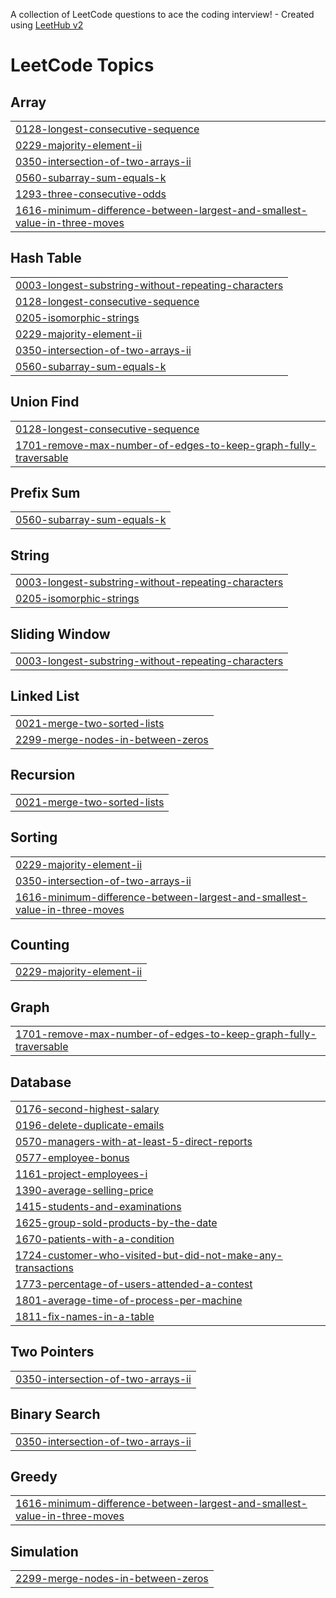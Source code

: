 A collection of LeetCode questions to ace the coding interview! - Created using [LeetHub v2](https://github.com/arunbhardwaj/LeetHub-2.0)
<!---LeetCode Topics Start-->
# LeetCode Topics
## Array
|  |
| ------- |
| [0128-longest-consecutive-sequence](https://github.com/mitupatil18/Leetcode-Solutions/tree/master/0128-longest-consecutive-sequence) |
| [0229-majority-element-ii](https://github.com/mitupatil18/Leetcode-Solutions/tree/master/0229-majority-element-ii) |
| [0350-intersection-of-two-arrays-ii](https://github.com/mitupatil18/Leetcode-Solutions/tree/master/0350-intersection-of-two-arrays-ii) |
| [0560-subarray-sum-equals-k](https://github.com/mitupatil18/Leetcode-Solutions/tree/master/0560-subarray-sum-equals-k) |
| [1293-three-consecutive-odds](https://github.com/mitupatil18/Leetcode-Solutions/tree/master/1293-three-consecutive-odds) |
| [1616-minimum-difference-between-largest-and-smallest-value-in-three-moves](https://github.com/mitupatil18/Leetcode-Solutions/tree/master/1616-minimum-difference-between-largest-and-smallest-value-in-three-moves) |
## Hash Table
|  |
| ------- |
| [0003-longest-substring-without-repeating-characters](https://github.com/mitupatil18/Leetcode-Solutions/tree/master/0003-longest-substring-without-repeating-characters) |
| [0128-longest-consecutive-sequence](https://github.com/mitupatil18/Leetcode-Solutions/tree/master/0128-longest-consecutive-sequence) |
| [0205-isomorphic-strings](https://github.com/mitupatil18/Leetcode-Solutions/tree/master/0205-isomorphic-strings) |
| [0229-majority-element-ii](https://github.com/mitupatil18/Leetcode-Solutions/tree/master/0229-majority-element-ii) |
| [0350-intersection-of-two-arrays-ii](https://github.com/mitupatil18/Leetcode-Solutions/tree/master/0350-intersection-of-two-arrays-ii) |
| [0560-subarray-sum-equals-k](https://github.com/mitupatil18/Leetcode-Solutions/tree/master/0560-subarray-sum-equals-k) |
## Union Find
|  |
| ------- |
| [0128-longest-consecutive-sequence](https://github.com/mitupatil18/Leetcode-Solutions/tree/master/0128-longest-consecutive-sequence) |
| [1701-remove-max-number-of-edges-to-keep-graph-fully-traversable](https://github.com/mitupatil18/Leetcode-Solutions/tree/master/1701-remove-max-number-of-edges-to-keep-graph-fully-traversable) |
## Prefix Sum
|  |
| ------- |
| [0560-subarray-sum-equals-k](https://github.com/mitupatil18/Leetcode-Solutions/tree/master/0560-subarray-sum-equals-k) |
## String
|  |
| ------- |
| [0003-longest-substring-without-repeating-characters](https://github.com/mitupatil18/Leetcode-Solutions/tree/master/0003-longest-substring-without-repeating-characters) |
| [0205-isomorphic-strings](https://github.com/mitupatil18/Leetcode-Solutions/tree/master/0205-isomorphic-strings) |
## Sliding Window
|  |
| ------- |
| [0003-longest-substring-without-repeating-characters](https://github.com/mitupatil18/Leetcode-Solutions/tree/master/0003-longest-substring-without-repeating-characters) |
## Linked List
|  |
| ------- |
| [0021-merge-two-sorted-lists](https://github.com/mitupatil18/Leetcode-Solutions/tree/master/0021-merge-two-sorted-lists) |
| [2299-merge-nodes-in-between-zeros](https://github.com/mitupatil18/Leetcode-Solutions/tree/master/2299-merge-nodes-in-between-zeros) |
## Recursion
|  |
| ------- |
| [0021-merge-two-sorted-lists](https://github.com/mitupatil18/Leetcode-Solutions/tree/master/0021-merge-two-sorted-lists) |
## Sorting
|  |
| ------- |
| [0229-majority-element-ii](https://github.com/mitupatil18/Leetcode-Solutions/tree/master/0229-majority-element-ii) |
| [0350-intersection-of-two-arrays-ii](https://github.com/mitupatil18/Leetcode-Solutions/tree/master/0350-intersection-of-two-arrays-ii) |
| [1616-minimum-difference-between-largest-and-smallest-value-in-three-moves](https://github.com/mitupatil18/Leetcode-Solutions/tree/master/1616-minimum-difference-between-largest-and-smallest-value-in-three-moves) |
## Counting
|  |
| ------- |
| [0229-majority-element-ii](https://github.com/mitupatil18/Leetcode-Solutions/tree/master/0229-majority-element-ii) |
## Graph
|  |
| ------- |
| [1701-remove-max-number-of-edges-to-keep-graph-fully-traversable](https://github.com/mitupatil18/Leetcode-Solutions/tree/master/1701-remove-max-number-of-edges-to-keep-graph-fully-traversable) |
## Database
|  |
| ------- |
| [0176-second-highest-salary](https://github.com/mitupatil18/Leetcode-Solutions/tree/master/0176-second-highest-salary) |
| [0196-delete-duplicate-emails](https://github.com/mitupatil18/Leetcode-Solutions/tree/master/0196-delete-duplicate-emails) |
| [0570-managers-with-at-least-5-direct-reports](https://github.com/mitupatil18/Leetcode-Solutions/tree/master/0570-managers-with-at-least-5-direct-reports) |
| [0577-employee-bonus](https://github.com/mitupatil18/Leetcode-Solutions/tree/master/0577-employee-bonus) |
| [1161-project-employees-i](https://github.com/mitupatil18/Leetcode-Solutions/tree/master/1161-project-employees-i) |
| [1390-average-selling-price](https://github.com/mitupatil18/Leetcode-Solutions/tree/master/1390-average-selling-price) |
| [1415-students-and-examinations](https://github.com/mitupatil18/Leetcode-Solutions/tree/master/1415-students-and-examinations) |
| [1625-group-sold-products-by-the-date](https://github.com/mitupatil18/Leetcode-Solutions/tree/master/1625-group-sold-products-by-the-date) |
| [1670-patients-with-a-condition](https://github.com/mitupatil18/Leetcode-Solutions/tree/master/1670-patients-with-a-condition) |
| [1724-customer-who-visited-but-did-not-make-any-transactions](https://github.com/mitupatil18/Leetcode-Solutions/tree/master/1724-customer-who-visited-but-did-not-make-any-transactions) |
| [1773-percentage-of-users-attended-a-contest](https://github.com/mitupatil18/Leetcode-Solutions/tree/master/1773-percentage-of-users-attended-a-contest) |
| [1801-average-time-of-process-per-machine](https://github.com/mitupatil18/Leetcode-Solutions/tree/master/1801-average-time-of-process-per-machine) |
| [1811-fix-names-in-a-table](https://github.com/mitupatil18/Leetcode-Solutions/tree/master/1811-fix-names-in-a-table) |
## Two Pointers
|  |
| ------- |
| [0350-intersection-of-two-arrays-ii](https://github.com/mitupatil18/Leetcode-Solutions/tree/master/0350-intersection-of-two-arrays-ii) |
## Binary Search
|  |
| ------- |
| [0350-intersection-of-two-arrays-ii](https://github.com/mitupatil18/Leetcode-Solutions/tree/master/0350-intersection-of-two-arrays-ii) |
## Greedy
|  |
| ------- |
| [1616-minimum-difference-between-largest-and-smallest-value-in-three-moves](https://github.com/mitupatil18/Leetcode-Solutions/tree/master/1616-minimum-difference-between-largest-and-smallest-value-in-three-moves) |
## Simulation
|  |
| ------- |
| [2299-merge-nodes-in-between-zeros](https://github.com/mitupatil18/Leetcode-Solutions/tree/master/2299-merge-nodes-in-between-zeros) |
<!---LeetCode Topics End-->